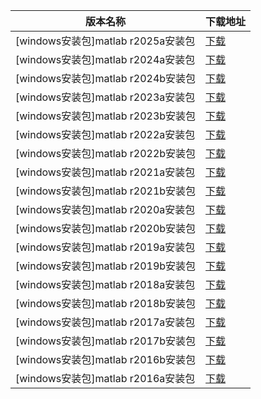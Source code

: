 <table>
<thead><tr><th>版本名称</th><th>下载地址</th></tr></thead>
<tbody>
<tr><td>[windows安装包]matlab r2025a安装包</td><td><a href="https://mbd.pub/o/bread/YZWVmJ9yaw==">下载</a></td></tr>
<tr><td>[windows安装包]matlab r2024a安装包</td><td><a href="https://mbd.pub/o/bread/Z56clZ9x">下载</a></td></tr>
<tr><td>[windows安装包]matlab r2024b安装包</td><td><a href="https://mbd.pub/o/bread/Z56clZ9y">下载</a></td></tr>
<tr><td>[windows安装包]matlab r2023a安装包</td><td><a href="https://mbd.pub/o/bread/Z56clZ9v">下载</a></td></tr>
<tr><td>[windows安装包]matlab r2023b安装包</td><td><a href="https://mbd.pub/o/bread/Z56clZ9w">下载</a></td></tr>
<tr><td>[windows安装包]matlab r2022a安装包</td><td><a href="https://mbd.pub/o/bread/Z56clZ9t">下载</a></td></tr>
<tr><td>[windows安装包]matlab r2022b安装包</td><td><a href="https://mbd.pub/o/bread/Z56clZ9u">下载</a></td></tr>
<tr><td>[windows安装包]matlab r2021a安装包</td><td><a href="https://mbd.pub/o/bread/Z56clZ9r">下载</a></td></tr>
<tr><td>[windows安装包]matlab r2021b安装包</td><td><a href="https://mbd.pub/o/bread/Z56clZ9s">下载</a></td></tr>
<tr><td>[windows安装包]matlab r2020a安装包</td><td><a href="https://mbd.pub/o/bread/Z56clZ9p">下载</a></td></tr>
<tr><td>[windows安装包]matlab r2020b安装包</td><td><a href="https://mbd.pub/o/bread/Z56clZ9q">下载</a></td></tr>
<tr><td>[windows安装包]matlab r2019a安装包</td><td><a href="https://mbd.pub/o/bread/Z56clZ5x">下载</a></td></tr>
<tr><td>[windows安装包]matlab r2019b安装包</td><td><a href="https://mbd.pub/o/bread/Z56clZ5y">下载</a></td></tr>
<tr><td>[windows安装包]matlab r2018a安装包</td><td><a href="https://mbd.pub/o/bread/Z56clZ5v">下载</a></td></tr>
<tr><td>[windows安装包]matlab r2018b安装包</td><td><a href="https://mbd.pub/o/bread/Z56clZ5w">下载</a></td></tr>
<tr><td>[windows安装包]matlab r2017a安装包</td><td><a href="https://mbd.pub/o/bread/Z56clZ5t">下载</a></td></tr>
<tr><td>[windows安装包]matlab r2017b安装包</td><td><a href="https://mbd.pub/o/bread/Z56clZ5u">下载</a></td></tr>
<tr><td>[windows安装包]matlab r2016b安装包</td><td><a href="https://mbd.pub/o/bread/Z56clZ5s">下载</a></td></tr>
<tr><td>[windows安装包]matlab r2016a安装包</td><td><a href="https://mbd.pub/o/bread/Z56clZ5r">下载</a></td></tr>
</tbody>
</table>
